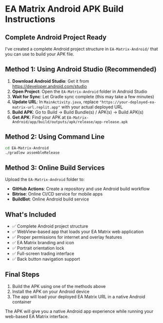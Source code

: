 # EA Matrix Android APK Build Instructions

## Complete Android Project Ready

I've created a complete Android project structure in `EA-Matrix-Android/` that you can use to build your APK file.

## Method 1: Using Android Studio (Recommended)

1. **Download Android Studio**: Get it from https://developer.android.com/studio
2. **Open Project**: Open the `EA-Matrix-Android` folder in Android Studio
3. **Wait for Sync**: Let Gradle sync complete (this may take a few minutes)
4. **Update URL**: In `MainActivity.java`, replace `"https://your-deployed-ea-matrix-url.replit.app"` with your actual deployed URL
5. **Build APK**: Go to Build → Build Bundle(s) / APK(s) → Build APK(s)
6. **Get APK**: Find your APK at `EA-Matrix-Android/app/build/outputs/apk/release/app-release.apk`

## Method 2: Using Command Line

```bash
cd EA-Matrix-Android
./gradlew assembleRelease
```

## Method 3: Online Build Services

Upload the `EA-Matrix-Android` folder to:
- **GitHub Actions**: Create a repository and use Android build workflow
- **Bitrise**: Online CI/CD service for mobile apps
- **BuildBot**: Online Android build service

## What's Included

- ✅ Complete Android project structure
- ✅ WebView-based app that loads your EA Matrix web application
- ✅ Proper permissions for internet and overlay features
- ✅ EA Matrix branding and icon
- ✅ Portrait orientation lock
- ✅ Full-screen trading interface
- ✅ Back button navigation support

## Final Steps

1. Build the APK using one of the methods above
2. Install the APK on your Android device
3. The app will load your deployed EA Matrix URL in a native Android container

The APK will give you a native Android app experience while running your web-based EA Matrix interface.